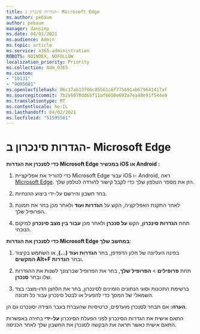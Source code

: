 ```yaml
---
title: הגדרות סינכרון ב- Microsoft Edge
ms.author: pebaum
author: pebaum
manager: dansimp
ms.date: 04/01/2021
ms.audience: Admin
ms.topic: article
ms.service: o365-administration
ROBOTS: NOINDEX, NOFOLLOW
localization_priority: Priority
ms.collection: Adm_O365
ms.custom:
- "10131"
- "9005681"
ms.openlocfilehash: 06c17ab13f06c85561c6f775691ab679641417af
ms.sourcegitcommit: 7b2e5078dd65f11af6650e692a7ea48e91f544e0
ms.translationtype: MT
ms.contentlocale: he-IL
ms.lasthandoff: 04/02/2021
ms.locfileid: "51595561"
---
```

# <a name="sync-settings-in-microsoft-edge"></a>הגדרות סינכרון ב- Microsoft Edge

**כדי לסנכרן את הגדרות Microsoft Edge במכשיר iOS או Android :**

1. כדי להוריד את אפליקציית Microsoft Edge עבור iOS ו- Android, ראה [Microsoft Edge](https://www.microsoft.com/edge?ocid=SMC-IA-4534424). הזן את מספר הטלפון שלך כדי לקבל קישור להורדה לטלפון שלך.

1. בחר חשבון והירשם על-ידי ביצוע ההנחיות.

1. לאחר התקנת האפליקציה, הקש על **הגדרות ועוד** ולאחר מכן בחר את תמונת הפרופיל שלך.

1. תחת **הגדרות סינכרון**, הקש **על סנכרן** ולאחר מכן **עבור בין מצב סינכרון** למיקום הנוכחי. 

**כדי לסנכרן את הגדרות Microsoft Edge במחשב שלך**:

1. בפינה העליונה של חלון הדפדפן, בחר **הגדרות ועוד (...)**, או השתמש בקיצור **המקשים Alt+F** ובחר **הגדרות**.

1. תחת **פרופילים**  >  **הפרופיל שלך**, בחר את הפרופיל שברצונך לשנות את ההגדרות שלו ובחר **סנכרן**.

1. ברשימת התכונות וסוגי הנתונים הזמינים לסינכרון, בחר את הלחצן הדו-מצבי בצד השמאלי של המסך כדי להפעיל או לבטל סינכרון עבור כל תכונה.

**הערה:** אם תבחר לסנכרן מועדפים, כרטיסיות שהעברת בעבר הצידה יסונכרנו גם הן.

התאם אישית את הגדרות הסינכרון לפני הפעלת הסינכרון **על-ידי** בחירה באפשרות התאם אישית כאשר תראה את הבקשה לסנכרן את החשבון שלך לאחר הכניסה.